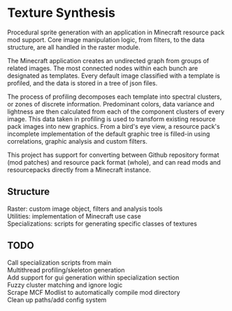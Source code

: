 Texture Synthesis
=================


Procedural sprite generation with an application in Minecraft resource pack mod support. 
Core image manipulation logic, from filters, to the data structure, are all handled in the raster module.

The Minecraft application creates an undirected graph from groups of related images. The most connected nodes within each bunch are designated as templates. 
Every default image classified with a template is profiled, and the data is stored in a tree of json files.

The process of profiling decomposes each template into spectral clusters, or zones of discrete information. 
Predominant colors, data variance and lightness are then calculated from each of the component clusters of every image. 
This data taken in profiling is used to transform existing resource pack images into new graphics. From a bird's eye view, a resource pack's incomplete implementation of the default graphic tree is filled-in using correlations, graphic analysis and custom filters.

This project has support for converting between Github repository format (mod patches) and resource pack format (whole), 
and can read mods and resourcepacks directly from a Minecraft instance.


Structure
---------
Raster: custom image object, filters and analysis tools  
Utilities: implementation of Minecraft use case  
Specializations: scripts for generating specific classes of textures


TODO
---------
Call specialization scripts from main  
Multithread profiling/skeleton generation  
Add support for gui generation within specialization section  
Fuzzy cluster matching and ignore logic  
Scrape MCF Modlist to automatically compile mod directory  
Clean up paths/add config system  

